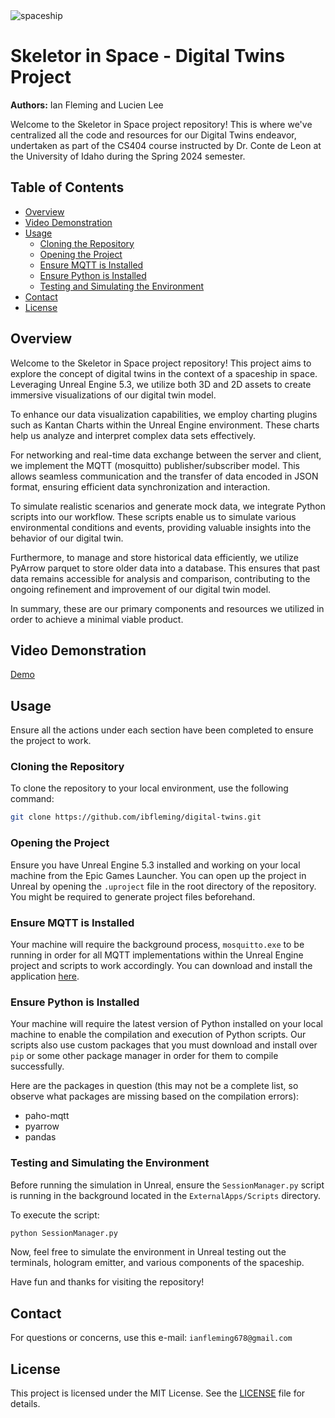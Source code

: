 <img src="https://github.com/ibfleming/digital-twins/blob/main/ExternalApps/Media/spaceship.png" alt="spaceship"/>

# Skeletor in Space - Digital Twins Project

**Authors:** Ian Fleming and Lucien Lee

Welcome to the Skeletor in Space project repository! This is where we've centralized all the code and resources for our Digital Twins endeavor, undertaken as part of the CS404 course instructed by Dr. Conte de Leon at the University of Idaho during the Spring 2024 semester.

## Table of Contents
- [Overview](#overview)
- [Video Demonstration](#video-demonstration)
- [Usage](#usage)
  - [Cloning the Repository](#cloning-the-repository)
  - [Opening the Project](#opening-the-project)
  - [Ensure MQTT is Installed](#ensure-mqtt-is-installed)
  - [Ensure Python is Installed](#ensure-python-is-installed)
  - [Testing and Simulating the Environment](#testing-and-simulating-the-environment)
- [Contact](#contact)
- [License](#license)

## Overview

Welcome to the Skeletor in Space project repository! This project aims to explore the concept of digital twins in the context of a spaceship in space. Leveraging Unreal Engine 5.3, we utilize both 3D and 2D assets to create immersive visualizations of our digital twin model.

To enhance our data visualization capabilities, we employ charting plugins such as Kantan Charts within the Unreal Engine environment. These charts help us analyze and interpret complex data sets effectively.

For networking and real-time data exchange between the server and client, we implement the MQTT (mosquitto) publisher/subscriber model. This allows seamless communication and the transfer of data encoded in JSON format, ensuring efficient data synchronization and interaction.

To simulate realistic scenarios and generate mock data, we integrate Python scripts into our workflow. These scripts enable us to simulate various environmental conditions and events, providing valuable insights into the behavior of our digital twin.

Furthermore, to manage and store historical data efficiently, we utilize PyArrow parquet to store older data into a database. This ensures that past data remains accessible for analysis and comparison, contributing to the ongoing refinement and improvement of our digital twin model.

In summary, these are our primary components and resources we utilized in order to achieve a minimal viable product.

## Video Demonstration

[Demo](https://github.com/ibfleming/digital-twins/blob/main/ExternalApps/Media/FinalDemoVideo.mkv)

## Usage

Ensure all the actions under each section have been completed to ensure the project to work.

### Cloning the Repository

To clone the repository to your local environment, use the following command:

```bash
git clone https://github.com/ibfleming/digital-twins.git
```

### Opening the Project

Ensure you have Unreal Engine 5.3 installed and working on your local machine from the Epic Games Launcher.
You can open up the project in Unreal by opening the ```.uproject``` file in the root directory of the repository.
You might be required to generate project files beforehand.

### Ensure MQTT is Installed

Your machine will require the background process, ```mosquitto.exe``` to be running in order for all MQTT implementations within the Unreal Engine project
and scripts to work accordingly. You can download and install the application [here](https://mosquitto.org/download/). 

### Ensure Python is Installed

Your machine will require the latest version of Python installed on your local machine to enable the compilation and execution of Python scripts.
Our scripts also use custom packages that you must download and install over ```pip``` or some other package manager in order for them to compile successfully.

Here are the packages in question (this may not be a complete list, so observe what packages are missing based on the compilation errors):
- paho-mqtt
- pyarrow
- pandas

### Testing and Simulating the Environment

Before running the simulation in Unreal, ensure the ```SessionManager.py``` script is running in the background located in the ```ExternalApps/Scripts``` directory.

To execute the script:
```bash
python SessionManager.py
```

Now, feel free to simulate the environment in Unreal testing out the terminals, hologram emitter, and various components of the spaceship.

Have fun and thanks for visiting the repository!

## Contact

For questions or concerns, use this e-mail: ```ianfleming678@gmail.com```

## License

This project is licensed under the MIT License. See the [LICENSE](LICENSE) file for details.
